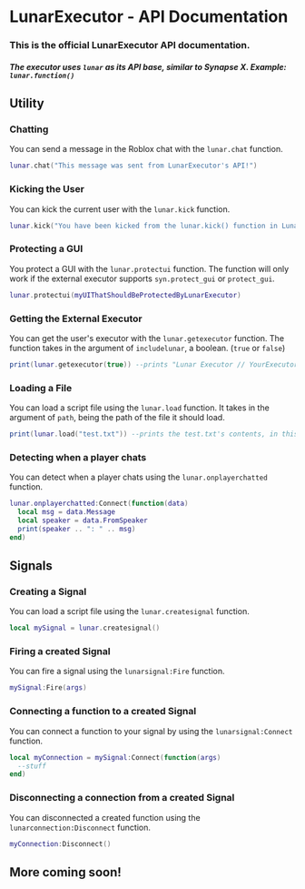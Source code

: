 # LunarExecutor - API Documentation
### This is the official LunarExecutor API documentation.
##### The executor uses `lunar` as its API base, similar to Synapse X. Example: `lunar.function()`

## Utility
### Chatting
You can send a message in the Roblox chat with the `lunar.chat` function.
```lua
lunar.chat("This message was sent from LunarExecutor's API!")
```
### Kicking the User
You can kick the current user with the `lunar.kick` function.
```lua
lunar.kick("You have been kicked from the lunar.kick() function in LunarExecutor's API!")
```
### Protecting a GUI
You protect a GUI with the `lunar.protectui` function. The function will only work if the external executor supports `syn.protect_gui` or `protect_gui`.
```lua
lunar.protectui(myUIThatShouldBeProtectedByLunarExecutor)
```
### Getting the External Executor
You can get the user's executor with the `lunar.getexecutor` function. The function takes in the argument of `includelunar`, a boolean. (`true` or `false`)
```lua
print(lunar.getexecutor(true)) --prints "Lunar Executor // YourExecutor" with "YourExecutor" being the executor that LunarExecutor/LunarHub was run on. (Comet, Synapse X, Krnl, Script-Ware, etc.)
```
### Loading a File
You can load a script file using the `lunar.load` function. It takes in the argument of `path`, being the path of the file it should load.
```lua
print(lunar.load("test.txt")) --prints the test.txt's contents, in this case "This is a test file!"
```
### Detecting when a player chats
You can detect when a player chats using the `lunar.onplayerchatted` function.
```lua
lunar.onplayerchatted:Connect(function(data)
  local msg = data.Message
  local speaker = data.FromSpeaker
  print(speaker .. ": " .. msg)
end)
```

## Signals
### Creating a Signal
You can load a script file using the `lunar.createsignal` function.
```lua
local mySignal = lunar.createsignal()
```
### Firing a created Signal
You can fire a signal using the `lunarsignal:Fire` function.
```lua
mySignal:Fire(args)
```
### Connecting a function to a created Signal
You can connect a function to your signal by using the `lunarsignal:Connect` function.
```lua
local myConnection = mySignal:Connect(function(args)
  --stuff
end)
```
### Disconnecting a connection from a created Signal
You can disconnected a created function using the `lunarconnection:Disconnect` function.
```lua
myConnection:Disconnect()
```

## More coming soon!
